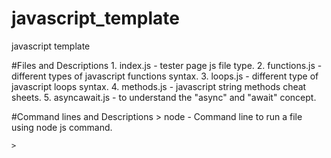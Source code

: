 # javascript_template
javascript template

#Files and Descriptions
    1. index.js - tester page js file type. 
    2. functions.js - different types of javascript functions syntax.
    3. loops.js - different type of javascript loops syntax.
    4. methods.js - javascript string methods cheat sheets.
    5. asyncawait.js - to understand the "async" and "await" concept.

#Command lines and Descriptions
    > node <FILENAME>   - Command line to run a file using node js command.

    > 
